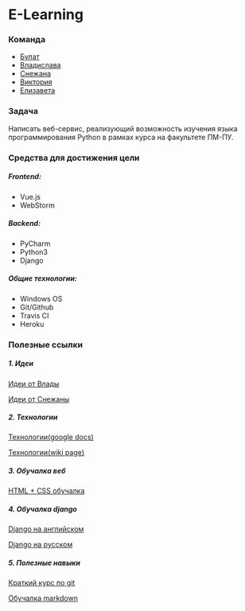 # E-Learning

### Команда
 - [Булат](https://vk.com/id221040552)
 - [Владислава](https://vk.com/id262759986)
 - [Снежана](https://vk.com/snejanochka)
 - [Виктория](https://vk.com/id93141726)
 - [Елизавета](https://vk.com/id142906019)

### Задача
  Написать веб-сервис, реализующий возможность изучения языка программирования Python в рамках курса на факультете ПМ-ПУ.

### Средства для достижения цели
  ##### Frontend:
  - Vue.js
  - WebStorm
  ##### Backend:
  - PyCharm
  - Python3
  - Django
  ##### Общие технологии:
  - Windows OS
  - Git/Github
  - Travis CI
  - Heroku


### Полезные ссылки 

##### 1. Идеи

[Идеи от Влады](https://docs.google.com/document/d/1sDDCtETxznTV05diTGJTrnaWie2v0sr33fwHWNfIMzk/edit)

[Идеи от Снежаны](https://docs.google.com/document/d/1yNO0v8arFV1fd0ohC56sdPaJ6A5sPguaios8rAzKql4/edit)

##### 2. Технологии

[Технологии(google docs)](https://docs.google.com/spreadsheets/d/1m4p9vhjGmtcfD2Pj-E9EKJB2-egoiqjfA8umrv5QmZ0/edit?usp=sharing)

[Технологии(wiki page)](https://github.com/python-am-cp/E-Learning/wiki/%D0%A1%D1%82%D0%B5%D0%BA-%D1%82%D0%B5%D1%85%D0%BD%D0%BE%D0%BB%D0%BE%D0%B3%D0%B8%D0%B9)

##### 3. Обучалка веб

[HTML + CSS обучалка](https://htmlacademy.ru/demos/1#step1)

##### 4. Обучалка django

[Django на английском](https://djangobook.com/django-tutorials/django-overview/)

[Django на русском](https://djbook.ru/rel1.9/)

##### 5. Полезные навыки

[Краткий курс по git](https://githowto.com/)

[Обучалка markdown](https://commonmark.org/help/tutorial/)
